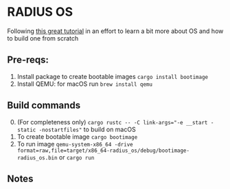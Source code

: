 # RADIUS OS

Following [this great tutorial](https://os.phil-opp.com/freestanding-rust-binary) in an effort to learn a bit more about OS and how to build one from scratch


## Pre-reqs:
1. Install package to create bootable images `cargo install bootimage`
2. Install QEMU: for macOS run `brew install qemu`


## Build commands
0. (For completeness only)  `cargo rustc -- -C link-args="-e __start -static -nostartfiles"` to build on macOS
1. To create bootable image `cargo bootimage`
2. To run image             `qemu-system-x86_64 -drive format=raw,file=target/x86_64-radius_os/debug/bootimage-radius_os.bin` or `cargo run`


## Notes
